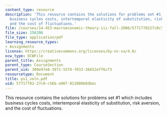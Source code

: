 ```yaml
---
content_type: resource
description: 'This resource contains the solutions for problems set #1 which includes
  business cycles costs, intertemporal elasticity of substitution, risk aversion,
  and the cost of fluctuations.'
file: /courses/14-453-macroeconomic-theory-iii-fall-2006/5771778227c0c56ba96f012800b8dbec_ps1_soln.pdf
file_size: 256206
file_type: application/pdf
learning_resource_types:
- Assignments
license: https://creativecommons.org/licenses/by-nc-sa/4.0/
ocw_type: OCWFile
parent_title: Assignments
parent_type: CourseSection
parent_uid: 300e97e8-3971-55f4-f033-36652eff6cf3
resourcetype: Document
title: ps1_soln.pdf
uid: 57717782-27c0-c56b-a96f-012800b8dbec
---
```

This resource contains the solutions for problems set #1 which includes business cycles costs, intertemporal elasticity of substitution, risk aversion, and the cost of fluctuations.